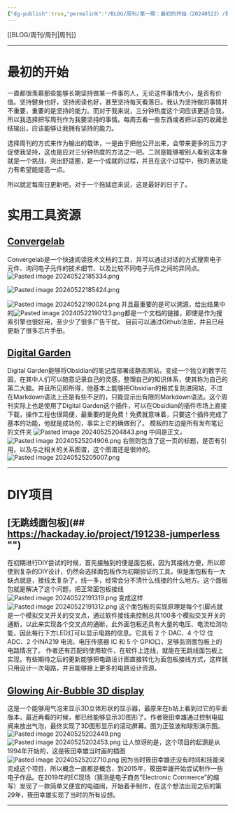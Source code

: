 ```yaml
---
{"dg-publish":true,"permalink":"/BLOG/周刊/第一期：最初的开始（20240522）/第一期：最初的开始（20240522）/"}
---
```


[[BLOG/周刊/周刊\|周刊]]

---
# 最初的开始

一直都很羡慕那些能够长期坚持做某一件事的人，无论这件事情大小，是否有价值。坚持健身也好，坚持阅读也好，甚至坚持每天看落日。我认为坚持做的事情并不重要，重要的是坚持的能力。而对于我来说，三分钟热度这个词应该更适合我，所以我选择把写周刊作为我要坚持的事情。每周去看一些东西或者把以前的收藏总结输出，应该能够让我拥有坚持的能力。

选择周刊的方式来作为输出的载体，一是由于把他公开出来，会带来更多的压力才促使我坚持，这也是应对三分钟热度的方法之一吧。二则是能够被别人看到这本身就是一个挑战，突出舒适圈，是一个成就的过程，并且在这个过程中，我的表达能力有希望能提高一点。

所以就定每周日更新吧，对于一个拖延症来说，这是最好的日子了。

# 实用工具资源
## [Convergelab]( "www.convergelab.ai")

Convergelab是一个快速阅读技术文档的工具，并可以通过对话的方式搜索电子元件、询问电子元件的技术细节、以及比较不同电子元件之间的异同点。
![Pasted image 20240522185334.png](/img/user/BLOG/%E5%91%A8%E5%88%8A/%E7%AC%AC%E4%B8%80%E6%9C%9F%EF%BC%9A%E6%9C%80%E5%88%9D%E7%9A%84%E5%BC%80%E5%A7%8B%EF%BC%8820240522%EF%BC%89/Pasted%20image%2020240522185334.png)

![Pasted image 20240522185424.png](/img/user/BLOG/%E5%91%A8%E5%88%8A/%E7%AC%AC%E4%B8%80%E6%9C%9F%EF%BC%9A%E6%9C%80%E5%88%9D%E7%9A%84%E5%BC%80%E5%A7%8B%EF%BC%8820240522%EF%BC%89/Pasted%20image%2020240522185424.png)

![Pasted image 20240522190024.png](/img/user/BLOG/%E5%91%A8%E5%88%8A/%E7%AC%AC%E4%B8%80%E6%9C%9F%EF%BC%9A%E6%9C%80%E5%88%9D%E7%9A%84%E5%BC%80%E5%A7%8B%EF%BC%8820240522%EF%BC%89/Pasted%20image%2020240522190024.png)
并且最重要的是可以溯源，给出结果中的![Pasted image 20240522190123.png](/img/user/BLOG/%E5%91%A8%E5%88%8A/%E7%AC%AC%E4%B8%80%E6%9C%9F%EF%BC%9A%E6%9C%80%E5%88%9D%E7%9A%84%E5%BC%80%E5%A7%8B%EF%BC%8820240522%EF%BC%89/Pasted%20image%2020240522190123.png)都是一个文档的链接，即使是作为搜索引擎也很好用，至少少了很多广告干扰。
目前可以通过Github注册，并且已经更新了很多芯片手册。
## [Digital Garden]("https://dg-docs.ole.dev/advanced/hosting-alternatives/")

Digital Garden能够将Obsidian的笔记库部署成静态网站，变成一个独立的数字花园，在其中人们可以随意记录自己的灵感，整理自己的知识体系，使其称为自己的第二大脑。并且所见即所得，他基本上能够把Obsidian的格式复刻进网站，不过在Markdown语法上还是有些不足的，只能显示出有限的Markdown语法。这个周刊实际上也是使用了Digital Garden这个插件，可以在Obsidian的插件市场上直接下载，操作工程也很简便，最重要的是免费！免费就意味着，只要这个插件完成了基本的功能，他就是成功的，事实上它的确做到了。
模板的左边是所有发布笔记的文件夹
![Pasted image 20240525204843.png](/img/user/BLOG/%E5%91%A8%E5%88%8A/%E7%AC%AC%E4%B8%80%E6%9C%9F%EF%BC%9A%E6%9C%80%E5%88%9D%E7%9A%84%E5%BC%80%E5%A7%8B%EF%BC%8820240522%EF%BC%89/Pasted%20image%2020240525204843.png)
中间是正文，
![Pasted image 20240525204906.png](/img/user/BLOG/%E5%91%A8%E5%88%8A/%E7%AC%AC%E4%B8%80%E6%9C%9F%EF%BC%9A%E6%9C%80%E5%88%9D%E7%9A%84%E5%BC%80%E5%A7%8B%EF%BC%8820240522%EF%BC%89/Pasted%20image%2020240525204906.png)
右侧则包含了这一页的标题，是否有引用，以及与之相关的关系图谱，这个图谱还是很帅的。
![Pasted image 20240525205007.png](/img/user/BLOG/%E5%91%A8%E5%88%8A/%E7%AC%AC%E4%B8%80%E6%9C%9F%EF%BC%9A%E6%9C%80%E5%88%9D%E7%9A%84%E5%BC%80%E5%A7%8B%EF%BC%8820240522%EF%BC%89/Pasted%20image%2020240525205007.png)

---
# DIY项目
## [无跳线面包板](## https://hackaday.io/project/191238-jumperless "")

在初期进行DIY尝试的时候，首先接触到的便是面包板，因为其接线方便，所以即使到复杂的DIY设计，仍然会选择面包板作为初期验证的工具，但是面包板有一大缺点就是，接线太复杂了，线一多，经常会分不清什么线接的什么地方。这个面板包就是解决了这个问题，把正常面包板接线
![Pasted image 20240522191319.png](/img/user/BLOG/%E5%91%A8%E5%88%8A/%E7%AC%AC%E4%B8%80%E6%9C%9F%EF%BC%9A%E6%9C%80%E5%88%9D%E7%9A%84%E5%BC%80%E5%A7%8B%EF%BC%8820240522%EF%BC%89/Pasted%20image%2020240522191319.png)
变成这样
![Pasted image 20240522191312.png](/img/user/BLOG/%E5%91%A8%E5%88%8A/%E7%AC%AC%E4%B8%80%E6%9C%9F%EF%BC%9A%E6%9C%80%E5%88%9D%E7%9A%84%E5%BC%80%E5%A7%8B%EF%BC%8820240522%EF%BC%89/Pasted%20image%2020240522191312.png)
这个面包板的实现原理是每个引脚点就是一个模拟交叉开关的交叉点，通过软件接线来控制总共100多个模拟交叉开关的通断，以此来实现各个交叉点的通断，此外面包板还具有大量的电压、电流检测功能，因此每行下方LED灯可以显示电路的信息。它具有 2 个 DAC、4 个12 位 ADC、2 个INA219 电流、电压传感器 IC 和 5 个 GPIO口，足够监测面包板上的电路情况了。
作者还有匹配的使用软件，在软件上连线，就能在无跳线面包板上实现。有些期待之后的更新能够把电路设计图直接转化为面包板接线方式，这样就只用设计一次电路，并且能够接上更多的电路设计资源。
## [Glowing Air-Bubble 3D display]("https://hackaday.io/project/188229-glowing-air-bubble-3d-display") 
这是一个能够用气泡来显示3D立体形状的显示器，最原来在b站上看到过它的平面版本，最近再看的时候，都已经能够显示3D图形了。作者筱田幸雄通过控制电磁阀来放出气泡，最终实现了3D图形显示的滚动屏幕。图为正弦波和球形演示图。
![Pasted image 20240525202449.png](/img/user/BLOG/%E5%91%A8%E5%88%8A/%E7%AC%AC%E4%B8%80%E6%9C%9F%EF%BC%9A%E6%9C%80%E5%88%9D%E7%9A%84%E5%BC%80%E5%A7%8B%EF%BC%8820240522%EF%BC%89/Pasted%20image%2020240525202449.png)
![Pasted image 20240525202453.png](/img/user/BLOG/%E5%91%A8%E5%88%8A/%E7%AC%AC%E4%B8%80%E6%9C%9F%EF%BC%9A%E6%9C%80%E5%88%9D%E7%9A%84%E5%BC%80%E5%A7%8B%EF%BC%8820240522%EF%BC%89/Pasted%20image%2020240525202453.png)
让人惊讶的是，这个项目的起源是从1994年开始的，这是筱田幸雄当时画的插图
![Pasted image 20240525202710.png](/img/user/BLOG/%E5%91%A8%E5%88%8A/%E7%AC%AC%E4%B8%80%E6%9C%9F%EF%BC%9A%E6%9C%80%E5%88%9D%E7%9A%84%E5%BC%80%E5%A7%8B%EF%BC%8820240522%EF%BC%89/Pasted%20image%2020240525202710.png)
因为当时筱田幸雄还没有时间和技能来完成这个项目，所以概念一直都是概念，到2015年，筱田幸雄开始尝试制作一些电子作品。在2019年的EC现场（猜测是电子商务“Electronic Commerce”的缩写）发现了一款简单又便宜的电磁阀，开始着手制作，在这个想法出现之后的第29年，筱田幸雄实现了当时的所有设想。

---
